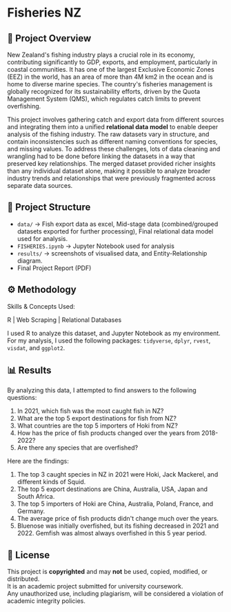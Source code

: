 # Fisheries NZ

## 📌 Project Overview
New Zealand's fishing industry plays a crucial role in its economy, contributing significantly to GDP, exports, and employment, particularly in coastal communities. It has one of the largest Exclusive Economic Zones (EEZ) in the world, has an area of more than 4M km2 in the ocean and is home to diverse marine species. The country's fisheries management is globally recognized for its sustainability efforts, driven by the Quota Management System (QMS), which regulates catch limits to prevent overfishing.

This project involves gathering catch and export data from different sources and integrating them into a unified **relational data model** to enable deeper analysis of the fishing industry. The raw datasets vary in structure, and contain inconsistencies such as different naming conventions for species, and missing values. To address these challenges, lots of data cleaning and wrangling had to be done before linking the datasets in a way that preserved key relationships. The merged dataset provided richer insights than any individual dataset alone, making it possible to analyze broader industry trends and relationships that were previously fragmented across separate data sources.

## 📂 Project Structure
- `data/` → Fish export data as excel, Mid-stage data (combined/grouped datasets exported for further processing), Final relational data model used for analysis.  
- `FISHERIES.ipynb` → Jupyter Notebook used for analysis
- `results/` → screenshots of visualised data, and Entity-Relationship diagram.
- Final Project Report (PDF)

## ⚙️ Methodology

Skills & Concepts Used:

R    |    Web Scraping    |   Relational Databases

I used R to analyze this dataset, and Jupyter Notebook as my environment. For my analysis, I used the following packages: `tidyverse`, `dplyr`, `rvest`, `visdat`, and `ggplot2`.


## 📊 Results

By analyzing this data, I attempted to find answers to the following questions:

1. In 2021, which fish was the most caught fish in NZ? 
2. What are the top 5 export destinations for fish from NZ?
3. What countries are the top 5 importers of Hoki from NZ?
4. How has the price of fish products changed over the years from 2018-2022?
5. Are there any species that are overfished?

Here are the findings:

1. The top 3 caught species in NZ in 2021 were Hoki, Jack Mackerel, and different kinds of Squid.
2. The top 5 export destinations are China, Australia, USA, Japan and South Africa.
3. The top 5 importers of Hoki are China, Australia, Poland, France, and Germany.
4. The average price of fish products didn't change much over the years.
5. Bluenose was initially overfished, but its fishing decreased in 2021 and 2022. Gemfish was almost always overfished in this 5 year period.

## 📜 License
This project is **copyrighted** and may **not** be used, copied, modified, or distributed.  
It is an academic project submitted for university coursework.  
Any unauthorized use, including plagiarism, will be considered a violation of academic integrity policies.  
